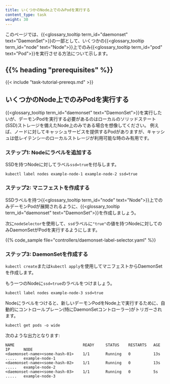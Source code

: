 ```yaml
---
title: いくつかのNode上でのみPodを実行する
content_type: task
weight: 30
---
```

<!-- overview -->

このページでは、{{<glossary_tooltip term_id="daemonset" text="DaemonSet">}}の一部として、いくつかの{{<glossary_tooltip term_id="node" text="Node">}}上でのみ{{<glossary_tooltip term_id="pod" text="Pod">}}を実行させる方法について示します。

## {{% heading "prerequisites" %}}

{{< include "task-tutorial-prereqs.md" >}}

## いくつかのNode上でのみPodを実行する

{{<glossary_tooltip term_id="daemonset" text="DaemonSet">}}を実行したいが、デーモンPodを実行する必要があるのはローカルのソリッドステート(SSD)ストレージを備えたNode上のみである場合を想像してください。
例えば、ノードに対してキャッシュサービスを提供するPodがありますが、キャッシュは低レイテンシーのローカルストレージが利用可能な時のみ有用です。

### ステップ1: Nodeにラベルを追加する

SSDを持つNodeに対してラベル`ssd=true`を付与します。

```shell
kubectl label nodes example-node-1 example-node-2 ssd=true
```

### ステップ2: マニフェストを作成する

SSDラベルを持つ{{<glossary_tooltip term_id="node" text="Node">}}上でのみデーモンPodが展開されるように、{{<glossary_tooltip term_id="daemonset" text="DaemonSet">}}を作成しましょう。

次に`nodeSelector`を使用して、`ssd`ラベルに`"true"`の値を持つNodeに対してのみDaemonSetがPodを実行するようにします。

{{% code_sample file="controllers/daemonset-label-selector.yaml" %}}

### ステップ3: DaemonSetを作成する

`kubectl create`または`kubectl apply`を使用してマニフェストからDaemonSetを作成します。

もう一つのNodeに`ssd=true`のラベルをつけましょう。

```shell
kubectl label nodes example-node-3 ssd=true
```

Nodeにラベルをつけると、新しいデーモンPodをNode上で実行するために、自動的にコントロールプレーン(特にDaemonSetコントローラー)がトリガーされます。

```shell
kubectl get pods -o wide
```
次のような出力となります:

```
NAME                              READY     STATUS    RESTARTS   AGE    IP      NODE
<daemonset-name><some-hash-01>    1/1       Running   0          13s    .....   example-node-1
<daemonset-name><some-hash-02>    1/1       Running   0          13s    .....   example-node-2
<daemonset-name><some-hash-03>    1/1       Running   0          5s     .....   example-node-3
```